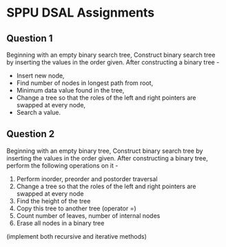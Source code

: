 # SPPU DSAL Assignments

## Question 1

Beginning with an empty binary search tree, Construct binary search tree by inserting
the values in the order given. After constructing a binary tree -
- Insert new node, 
- Find number of nodes in longest path from root, 
- Minimum data value found in the tree, 
- Change a tree so that the roles of the left and right pointers are swapped at every node, 
- Search a value.

## Question 2

Beginning with an empty binary tree, Construct binary search tree by inserting
the values in the order given. After constructing a binary tree, perform the
following operations on it -
1. Perform inorder, preorder and postorder traversal
2. Change a tree so that the roles of the left and right pointers are swapped at every node
3. Find the height of the tree
4. Copy this tree to another tree (operator =)
5. Count number of leaves, number of internal nodes
6. Erase all nodes in a binary tree

(implement both recursive and iterative methods)
